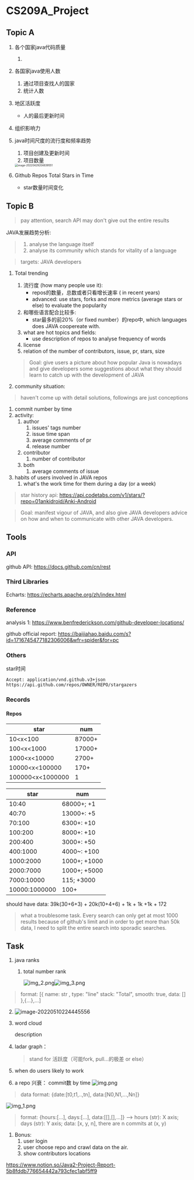 # CS209A_Project

## Topic A

1. 各个国家java代码质量

    1.

2. 各国家java使用人数

    1. 通过项目查找人的国家
    2. 统计人数

3. 地区活跃度

    - 人的最后更新时间

4. 组织影响力

5. java时间尺度的流行度和频率趋势

    1. 项目创建及更新时间
    2. 项目数量

   <img src="Repository/gitrepo/CS209A_Project2/processRecord/README.assets/image-20220429204839551.png" alt="image-20220429204839551" style="zoom:50%;" />

6. Github Repos Total Stars in Time

    - star数量时间变化

## Topic B

> pay attention, search API may don't give out the entire results

JAVA发展趋势分析:

> 1. analyse the language itself
> 2. analyse its community which stands for vitality of a language

> targets: JAVA developers

1. Total trending

    1. 流行度 (how many people use it):
        - repos的数量，总数或者只看增长速率 ( in recent years)
        - advanced: use stars, forks and more metrics (average stars or else) to evaluate the popularity
    2. 和哪些语言配合比较多:
        - star最多的前20%（or fixed number）的repo中, which languages does JAVA coopereate with.
    3. what are hot topics and fields:
        - use description of repos to analyse frequency of words
    4. license
    5. relation of the number of contributors, issue, pr, stars, size

   > Goal: give users a picture about how popular Java is nowadays and give developers some suggestions about what they should learn to catch up with the development of JAVA

2. community situation:

> haven't come up with detail solutions, followings are just conceptions

1. commit number by time
2. activity:
    1. author
        1. issues' tags number
        2. issue time span
        3. average comments of pr
        4. release number
    2. contributor
        1. number of contributor
    3. both
        1. average comments of issue
3. habits of users involved in JAVA repos
    1. what's the work time for them during a day (or a week)

> star history api: https://api.codetabs.com/v1/stars/?repo=01ankidroid/Anki-Android

> Goal: manifest vigour of JAVA, and also give JAVA developers advice on how and when to communicate with other JAVA developers.

## Tools

### API

github API: https://docs.github.com/cn/rest

### Third Libraries

Echarts: https://echarts.apache.org/zh/index.html

### Reference

analysis 1: https://www.benfrederickson.com/github-developer-locations/

github official report: https://baijiahao.baidu.com/s?id=1716745477182306006&wfr=spider&for=pc

### Others

star时间

```
Accept: application/vnd.github.v3+json
https://api.github.com/repos/OWNER/REPO/stargazers
```

### Records

#### Repos

| star             | num    |
| ---------------- | ------ |
| 10<x<100         | 87000+ |
| 100<x<1000       | 17000+ |
| 1000<x<10000     | 2700+  |
| 10000<x<100000   | 170+   |
| 100000<x<1000000 | 1      |

| star          | num          |
| ------------- |--------------|
| 10:40         | 68000+; +1   |
| 40:70         | 13000+: +5   |
| 70:100        | 6300+: +10   |
| 100:200       | 8000+: +10   |
| 200:400       | 3000+: +50   |
| 400:1000      | 4000~: +100  |
| 1000:2000     | 1000+; +1000 |
| 2000:7000     | 1000+; +5000 |
| 7000:10000    | 115; +3000   |
| 10000:1000000 | 100+         |

should have data: 39k(30+6+3) + 20k(10+4+6) + 1k + 1k +1k + 172
> what a troublesome task. Every search can only get at most 1000 results because of github's limit and in order to
> get more than 50k data, I need to split the entire search into sporadic searches.

## Task

1. java ranks

    1. total number rank

       ![img_2.png](Repository/gitrepo/CS209A_Project2/processRecord/README.assets/img_2.png)![img_3.png](Repository/gitrepo/CS209A_Project2/processRecord/README.assets/img_3.png)

> format: [{ name: str , type: "line" stack: "Total", smooth: true, data: [] },{...},...]

2. ![image-20220510224445556](Repository/gitrepo/CS209A_Project2/processRecord/README.assets/image-20220510224445556.png)

2. word cloud

   description

3. ladar graph：

   > stand for 活跃度（可能fork, pull...的极差 or else）

4. when do users likely to work

5. a repo 兴衰： commit数 by time
   ![img.png](Repository/gitrepo/CS209A_Project2/processRecord/README.assets/img.png)

> data format: {date:[t0,t1,..,tn], data:[N0,N1,...,Nn]}

![img_1.png](Repository/gitrepo/CS209A_Project2/processRecord/README.assets/img_1.png)
> format: {hours:[...], days:[...], data:[[],[],...]} --> 
> hours (str): X axis; days (str): Y axis; data: [x, y, n], there are n commits at (x, y)

1. Bonus:
    1. user login
    2. user choose repo and crawl data on the air.
    3. show contributors locations


https://www.notion.so/Java2-Project-Report-5b8fddb776654442a793cfec1abf5ff9